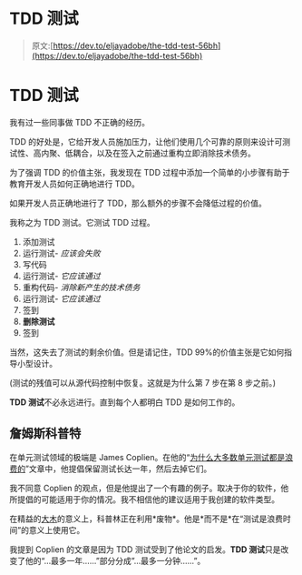 # TDD 测试

> 原文:[https://dev.to/eljayadobe/the-tdd-test-56bh](https://dev.to/eljayadobe/the-tdd-test-56bh)

# TDD 测试

我有过一些同事做 TDD 不正确的经历。

TDD 的好处是，它给开发人员施加压力，让他们使用几个可靠的原则来设计可测试性、高内聚、低耦合，以及在签入之前通过重构立即消除技术债务。

为了强调 TDD 的价值主张，我发现在 TDD 过程中添加一个简单的小步骤有助于教育开发人员如何正确地进行 TDD。

如果开发人员正确地进行了 TDD，那么额外的步骤不会降低过程的价值。

我称之为 TDD 测试。它测试 TDD 过程。

1.  添加测试
2.  运行测试- *应该会失败*
3.  写代码
4.  运行测试- *它应该通过*
5.  重构代码- *消除新产生的技术债务*
6.  运行测试- *它应该通过*
7.  签到
8.  **删除测试**
9.  签到

当然，这失去了测试的剩余价值。但是请记住，TDD 99%的价值主张是它如何指导小型设计。

(测试的残值可以从源代码控制中恢复。这就是为什么第 7 步在第 8 步之前。)

**TDD 测试**不必永远进行。直到每个人都明白 TDD 是如何工作的。

## 詹姆斯科普特

在单元测试领域的极端是 James Coplien。在他的“[为什么大多数单元测试都是浪费的](https://rbcs-us.com/documents/Why-Most-Unit-Testing-is-Waste.pdf)”文章中，他提倡保留测试长达一年，然后去掉它们。

我不同意 Coplien 的观点，但是他提出了一个有趣的例子。取决于你的软件，他所提倡的可能适用于你的情况。我不相信他的建议适用于我创建的软件类型。

在精益的[大木](https://en.wikipedia.org/wiki/Muda_(Japanese_term))的意义上，科普林正在利用*废物*。他是*而不是*在“测试是浪费时间”的意义上使用它。

我提到 Coplien 的文章是因为 TDD 测试受到了他论文的启发。**TDD 测试**只是改变了他的“...最多一年……”部分分成”...最多一分钟……”。